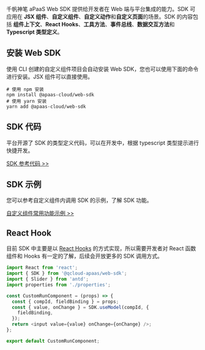 
千帆神笔 aPaaS Web SDK 提供给开发者在 Web 端与平台集成的能力。SDK 可应用在 **JSX 组件**、**自定义组件**、**自定义动作**和**自定义页面**的场景。SDK 的内容包括 **组件上下文**、**React Hooks**、**工具方法**、**事件总线**、**数据交互方法**和 **Typescript 类型定义**。

## 安装 Web SDK

使用 CLI 创建的自定义组件项目会自动安装 Web SDK，您也可以使用下面的命令进行安装。JSX 组件可以直接使用。

```
# 使用 npm 安装
npm install @apaas-cloud/web-sdk
# 使用 yarn 安装
yarn add @apaas-cloud/web-sdk
```

## SDK 代码

平台开源了 SDK 的类型定义代码，可以在开发中，根据 typescript 类型提示进行快捷开发。

[SDK 参考代码 >>](https://github.com/qcloud-apaas/web-sdk)

## SDK 示例

您可以参考自定义组件内调用 SDK 的示例，了解 SDK 功能。

[自定义组件常用功能示例 >>](https://github.com/qcloud-apaas/web-examples)

## React Hook

目前 SDK 中主要是以 [React Hooks](https://reactjs.org/docs/hooks-intro.html) 的方式实现，所以需要开发者对 React 函数组件和 Hooks 有一定的了解，后续会开放更多的 SDK 调用方式。

```ts
import React from 'react';
import { SDK } from '@qcloud-apaas/web-sdk';
import { Slider } from 'antd';
import properties from './properties';

const CustomRunComponent = (props) => {
  const { compId, fieldBinding } = props;
  const { value, onChange } = SDK.useModel(compId, {
    fieldBinding,
  });
  return <input value={value} onChange={onChange} />;
};

export default CustomRunComponent;
```
